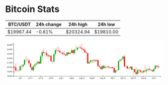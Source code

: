 # Bitcoin Stats

BTC/USDT|24h change|24h high|24h low|
|---|---|---|---|
|$19967.44|-0.81%|$20324.94|$19810.00|

<img src="./chart.svg">
